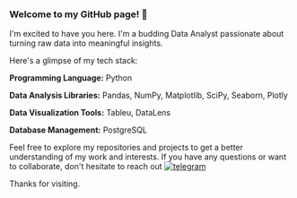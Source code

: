 ### Welcome to my GitHub page! 👋
I'm excited to have you here. I'm a budding Data Analyst passionate about turning raw data into meaningful insights. 

Here's a glimpse of my tech stack:

**Programming Language:** Python

**Data Analysis Libraries:** Pandas, NumPy, Matplotlib, SciPy, Seaborn, Plotly

**Data Visualization Tools:** Tableu, DataLens

**Database Management:** PostgreSQL

Feel free to explore my repositories and projects to get a better understanding of my work and interests. If you have any questions or want to collaborate, don't hesitate to reach out [![telegram](https://img.shields.io/badge/telegram-26A5E4?logo=telegram&logoColor=white&style=for-the-badge)](https://t.me/An_dy23)

Thanks for visiting.

<!--
**D-A-Y8/D-A-Y8** is a ✨ _special_ ✨ repository because its `README.md` (this file) appears on your GitHub profile.

Here are some ideas to get you started:

- 🔭 I’m currently working on ...
- 🌱 I’m currently learning ...
- 👯 I’m looking to collaborate on ...
- 🤔 I’m looking for help with ...
- 💬 Ask me about ...
- 📫 How to reach me: ...
- 😄 Pronouns: ...
- ⚡ Fun fact: ...
-->
